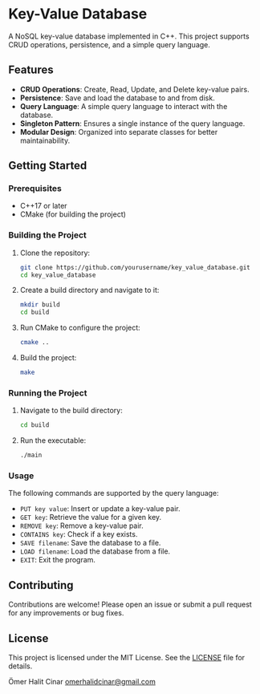 # Key-Value Database

A NoSQL key-value database implemented in C++. This project supports CRUD operations, persistence, and a simple query language.

## Features

- **CRUD Operations**: Create, Read, Update, and Delete key-value pairs.
- **Persistence**: Save and load the database to and from disk.
- **Query Language**: A simple query language to interact with the database.
- **Singleton Pattern**: Ensures a single instance of the query language.
- **Modular Design**: Organized into separate classes for better maintainability.

## Getting Started

### Prerequisites

- C++17 or later
- CMake (for building the project)

### Building the Project

1. Clone the repository:
    ```sh
    git clone https://github.com/yourusername/key_value_database.git
    cd key_value_database
    ```

2. Create a build directory and navigate to it:
    ```sh
    mkdir build
    cd build
    ```

3. Run CMake to configure the project:
    ```sh
    cmake ..
    ```

4. Build the project:
    ```sh
    make
    ```

### Running the Project

1. Navigate to the build directory:
    ```sh
    cd build
    ```

2. Run the executable:
    ```sh
    ./main
    ```

### Usage

The following commands are supported by the query language:

- `PUT key value`: Insert or update a key-value pair.
- `GET key`: Retrieve the value for a given key.
- `REMOVE key`: Remove a key-value pair.
- `CONTAINS key`: Check if a key exists.
- `SAVE filename`: Save the database to a file.
- `LOAD filename`: Load the database from a file.
- `EXIT`: Exit the program.


## Contributing

Contributions are welcome! Please open an issue or submit a pull request for any improvements or bug fixes.

## License

This project is licensed under the MIT License. See the [LICENSE](LICENSE) file for details.

Ömer Halit Cinar
omerhalidcinar@gmail.com